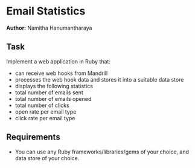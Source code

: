 Email Statistics  
================

**Author:** Namitha Hanumantharaya

Task
----

Implement a web application in Ruby that:
* can receive web hooks from Mandrill
* processes the web hook data and stores it into a suitable data store
* displays the following statistics
* total number of emails sent
* total number of emails opened
* total number of clicks
* open rate per email type
* click rate per email type

## Requirements

* You can use any Ruby frameworks/libraries/gems of your choice, and data store of your choice.
